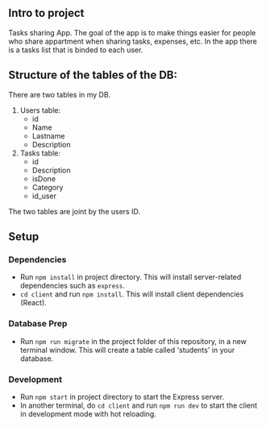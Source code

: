 ## Intro to project
Tasks sharing App. The goal of the app is to make things easier for people who
share appartment when sharing tasks, expenses, etc. In the app there is a tasks list that is binded to each user. 

## Structure of the tables of the DB:
There are two tables in my DB. 
1. Users table:
    - id
    - Name
    - Lastname
    - Description
2. Tasks table:
    - id
    - Description
    - isDone
    - Category
    - id_user

The two tables are joint by the users ID. 

## Setup

### Dependencies

- Run `npm install` in project directory. This will install server-related dependencies such as `express`.
- `cd client` and run `npm install`. This will install client dependencies (React).

### Database Prep

- Run `npm run migrate` in the project folder of this repository, in a new terminal window. This will create a table called 'students' in your database.

### Development

- Run `npm start` in project directory to start the Express server.
- In another terminal, do `cd client` and run `npm run dev` to start the client in development mode with hot reloading.